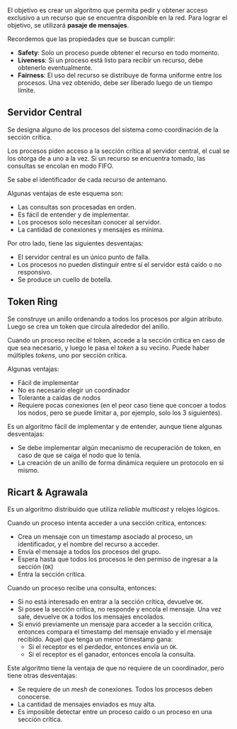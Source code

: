 El objetivo es crear un algoritmo que permita pedir y obtener acceso exclusivo a un recurso que se encuentra disponible en la red. Para lograr el objetivo, se utilizará **pasaje de mensajes**.

Recordemos que las propiedades que se buscan cumplir:

- **Safety**: Solo un proceso puede obtener el recurso en todo momento.
- **Liveness**: Si un proceso está listo para recibir un recurso, debe obtenerlo eventualmente.
- **Fairness**: El uso del recurso se distribuye de forma uniforme entre los procesos. Una vez obtenido, debe ser liberado luego de un tiempo límite.

## Servidor Central

Se designa alguno de los procesos del sistema como coordinación de la sección crítica.

Los procesos piden acceso a la sección crítica al servidor central, el cual se los otorga de a uno a la vez. Si un recurso se encuentra tomado, las consultas se encolan en modo FIFO.

Se sabe el identificador de cada recurso de antemano.

Algunas ventajas de este esquema son:

- Las consultas son procesadas en orden.
- Es fácil de entender y de implementar.
- Los procesos solo necesitan conocer al servidor.
- La cantidad de conexiones y mensajes es mínima.

Por otro lado, tiene las siguientes desventajas:

- El servidor central es un único punto de falla.
- Los procesos no pueden distinguir entre sí el servidor está caído o no responsivo.
- Se produce un cuello de botella.

## Token Ring

Se construye un anillo ordenando a todos los procesos por algún atributo. Luego se crea un token que circula alrededor del anillo.

Cuando un proceso recibe el token, accede a la sección crítica en caso de que sea necesario, y luego le pasa el *token* a su vecino. Puede haber múltiples *tokens*, uno por sección crítica.

Algunas ventajas:

- Fácil de implementar
- No es necesario elegir un coordinador
- Tolerante a caídas de nodos
- Requiere pocas conexiones (en el peor caso tiene que concoer a todos los nodos, pero se puede limitar a, por ejemplo, solo los 3 siguientes).

Es un algoritmo fácil de implementar y de entender, aunque tiene algunas desventajas:

- Se debe implementar algún mecanismo de recuperación de token, en caso de que se caiga el nodo que lo tenía.
- La creación de un anillo de forma dinámica requiere un protocolo en si mismo.

## Ricart & Agrawala

Es un algoritmo distribuido que utiliza *reliable multicast* y relojes lógicos.

Cuando un proceso intenta acceder a una sección crítica, entonces:

- Crea un mensaje con un timestamp asociado al proceso, un identificador, y el nombre del recurso a acceder.
- Envía el mensaje a todos los procesos del grupo.
- Espera hasta que todos los procesos le den permiso de ingresar a la sección (`OK`)
- Entra la sección crítica.

Cuando un proceso recibe una consulta, entonces:

- Si no está interesado en entrar a la sección crítica, devuelve `OK`.
- Si posee la sección crítica, no responde y encola el mensaje. Una vez sale, devuelve `OK` a todos los mensajes encolados.
- Si envió previamente un mensaje para acceder a la sección crítica, entonces compara el timestamp del mensaje enviado y el mensaje recibido. Aquel que tenga un menor timestamp gana:
	- Si el receptor es el perdedor, entonces envía un `OK`.
	- Si el receptor es el ganador, entonces encola la consulta.

Este algoritmo tiene la ventaja de que no requiere de un coordinador, pero tiene otras desventajas:

- Se requiere de un *mesh* de conexiones. Todos los procesos deben conocerse.
- La cantidad de mensajes enviados es muy alta.
- Es imposible detectar entre un proceso caído o un proceso en una sección crítica.

